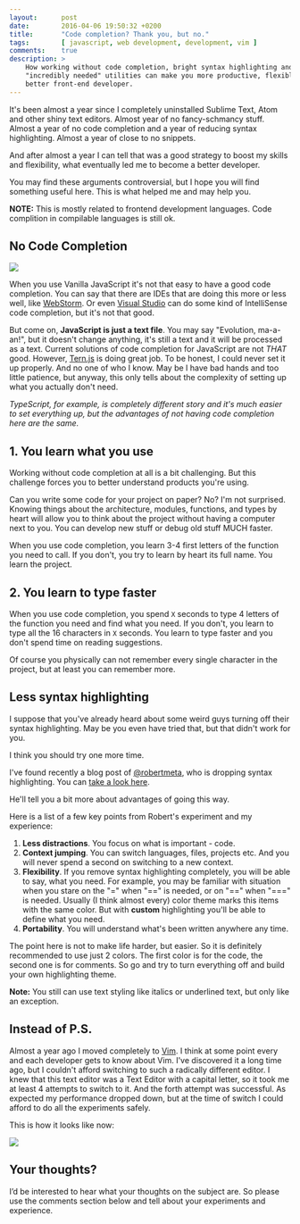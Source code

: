 ```yaml
---
layout:      post
date:        2016-04-06 19:50:32 +0200
title:       "Code completion? Thank you, but no."
tags:        [ javascript, web development, development, vim ]
comments:    true
description: >
    How working without code completion, bright syntax highlighting and other
    "incredibly needed" utilities can make you more productive, flexible and
    better front-end developer.
---
```

It's been almost a year since I completely uninstalled Sublime Text, Atom and other shiny text editors. Almost year of no fancy-schmancy stuff. Almost a year of no code completion and a year of reducing syntax highlighting. Almost a year of close to no snippets.

And after almost a year I can tell that was a good strategy to boost my skills and flexibility, what eventually led me to become a better developer.

You may find these arguments controversial, but I hope you will find something useful here. This is what helped me and may help you.

**NOTE:** This is mostly related to frontend development languages. Code complition in compilable languages is still ok.

## No Code Completion

![](/uploads/cce11433e3e2636005ae9e3a8df9452c)

When you use Vanilla JavaScript it's not that easy to have a good code completion. You can say that there are IDEs that are doing this more or less well, like [WebStorm](https://www.jetbrains.com/webstorm/). Or even [Visual Studio](https://www.visualstudio.com/) can do some kind of IntelliSense code completion, but it's not that good.

But come on, **JavaScript is just a text file**. You may say "Evolution, ma-a-an!", but it doesn't change anything, it's still a text and it will be processed as a text. Current solutions of code completion for JavaScript are not _THAT_ good. However, [Tern.js](http://ternjs.net/) is doing great job. To be honest, I could never set it up properly. And no one of who I know. May be I have bad hands and too little patience, but anyway, this only tells about the complexity of setting up what you actually don't need.

_TypeScript, for example, is completely different story and it's much easier to set everything up, but the advantages of not having code completion here are the same._

## 1. You learn what you use

Working without code completion at all is a bit challenging. But this challenge forces you to better understand products you're using.

Can you write some code for your project on paper? No? I'm not surprised. Knowing things about the architecture, modules, functions, and types by heart will allow you to think about the project without having a computer next to you. You can develop new stuff or debug old stuff MUCH faster.

When you use code completion, you learn 3-4 first letters of the function you need to call. If you don't, you try to learn by heart its full name. You learn the project.

## 2. You learn to type faster

When you use code completion, you spend `X` seconds to type 4 letters of the function you need and find what you need. If you don't, you learn to type all the 16 characters in `X` seconds. You learn to type faster and you don't spend time on reading suggestions.

Of course you physically can not remember every single character in the project, but at least you can remember more.

## Less syntax highlighting

I suppose that you've already heard about some weird guys turning off their syntax highlighting. May be you even have tried that, but that didn't work for you.

I think you should try one more time.

I've found recently a blog post of [@robertmeta](https://twitter.com/robertmeta), who is dropping syntax highlighting. You can [take a look here](https://www.robertmelton.com/2016/03/21/syntax-highlighting-off/).

He'll tell you a bit more about advantages of going this way.

Here is a list of a few key points from Robert's experiment and my experience:

1. **Less distractions**. You focus on what is important - code.
2. **Context jumping**. You can switch languages, files, projects etc. And you will never spend a second on switching to a new context.
3. **Flexibility**. If you remove syntax highlighting completely, you will be able to say, what you need. For example, you may be familiar with situation when you stare on the "=" when "==" is needed, or on "==" when "===" is needed. Usually (I think almost every) color theme marks this items with the same color. But with __custom__ highlighting you'll be able to define what you need.
4. **Portability**. You will understand what's been written anywhere any time.

The point here is not to make life harder, but easier. So it is definitely recommended to use just 2 colors. The first color is for the code, the second one is for comments. So go and try to turn everything off and build your own highlighting theme.

**Note:** You still can use text styling like italics or underlined text, but only like an exception.

## Instead of P.S.

Almost a year ago I moved completely to [Vim][1]. I think at some point every and each developer gets to know about Vim. I've discovered it a long time ago, but I couldn't afford switching to such a radically different editor. I knew that this text editor was a Text Editor with a capital letter, so it took me at least 4 attempts to switch to it. And the forth attempt was successful. As expected my performance dropped down, but at the time of switch I could afford to do all the experiments safely.

This is how it looks like now:

![](/uploads/2121d1222784cdd551cd363e534d1e22)

## Your thoughts?

I’d be interested to hear what your thoughts on the subject are. So please use the comments section below and tell about your experiments and experience.

[1]: http://www.vim.org/
